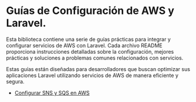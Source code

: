 # Guías de Configuración de AWS y Laravel.

Esta biblioteca contiene una serie de guías prácticas para integrar y configurar servicios de AWS con Laravel. Cada archivo README proporciona instrucciones detalladas sobre la configuración, mejores prácticas y soluciones a problemas comunes relacionados con servicios. 

Estas guías están diseñadas para desarrolladores que buscan optimizar sus aplicaciones Laravel utilizando servicios de AWS de manera eficiente y segura.

* [Configurar SNS y SQS en AWS](https://github.com/wdevmaster/docs/blob/main/SNS%26SQS/README.md)

